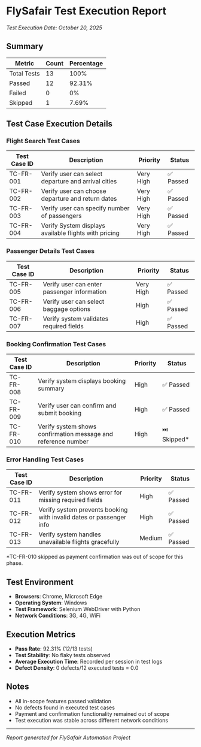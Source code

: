 # FlySafair Test Execution Report
*Test Execution Date: October 20, 2025*

## Summary

| Metric | Count | Percentage |
|--------|-------|------------|
| Total Tests | 13 | 100% |
| Passed | 12 | 92.31% |
| Failed | 0 | 0% |
| Skipped | 1 | 7.69% |

## Test Case Execution Details

### Flight Search Test Cases

| Test Case ID | Description | Priority | Status |
|-------------|-------------|----------|---------|
| TC-FR-001 | Verify user can select departure and arrival cities | Very High | ✅ Passed |
| TC-FR-002 | Verify user can choose departure and return dates | Very High | ✅ Passed |
| TC-FR-003 | Verify user can specify number of passengers | Very High | ✅ Passed |
| TC-FR-004 | Verify System displays available flights with pricing | Very High | ✅ Passed |

### Passenger Details Test Cases

| Test Case ID | Description | Priority | Status |
|-------------|-------------|----------|---------|
| TC-FR-005 | Verify user can enter passenger information | Very High | ✅ Passed |
| TC-FR-006 | Verify user can select baggage options | High | ✅ Passed |
| TC-FR-007 | Verify system validates required fields | High | ✅ Passed |

### Booking Confirmation Test Cases

| Test Case ID | Description | Priority | Status |
|-------------|-------------|----------|---------|
| TC-FR-008 | Verify system displays booking summary | High | ✅ Passed |
| TC-FR-009 | Verify user can confirm and submit booking | High | ✅ Passed |
| TC-FR-010 | Verify system shows confirmation message and reference number | High | ⏭️ Skipped* |

### Error Handling Test Cases

| Test Case ID | Description | Priority | Status |
|-------------|-------------|----------|---------|
| TC-FR-011 | Verify system shows error for missing required fields | High | ✅ Passed |
| TC-FR-012 | Verify system prevents booking with invalid dates or passenger info | High | ✅ Passed |
| TC-FR-013 | Verify system handles unavailable flights gracefully | Medium | ✅ Passed |

*TC-FR-010 skipped as payment confirmation was out of scope for this phase.

## Test Environment

- **Browsers**: Chrome, Microsoft Edge
- **Operating System**: Windows
- **Test Framework**: Selenium WebDriver with Python
- **Network Conditions**: 3G, 4G, WiFi

## Execution Metrics

- **Pass Rate**: 92.31% (12/13 tests)
- **Test Stability**: No flaky tests observed
- **Average Execution Time**: Recorded per session in test logs
- **Defect Density**: 0 defects/12 executed tests = 0.0

## Notes
- All in-scope features passed validation
- No defects found in executed test cases
- Payment and confirmation functionality remained out of scope
- Test execution was stable across different network conditions

---
*Report generated for FlySafair Automation Project*